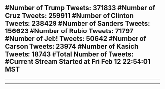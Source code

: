 #Number of Trump Tweets: 371833
#Number of Cruz Tweets: 259911
#Number of Clinton Tweets: 238429
#Number of Sanders Tweets: 156623
#Number of Rubio Tweets: 71797
#Number of Jeb! Tweets: 50642
#Number of Carson Tweets: 23974
#Number of Kasich Tweets: 18743
#Total Number of Tweets:  
#Current Stream Started at Fri Feb 12 22:54:01 MST
---
---
---
